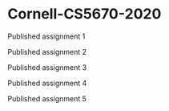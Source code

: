 # Cornell-CS5670-2020

Published assignment 1

Published assignment 2

Published assignment 3

Published assignment 4

Published assignment 5

